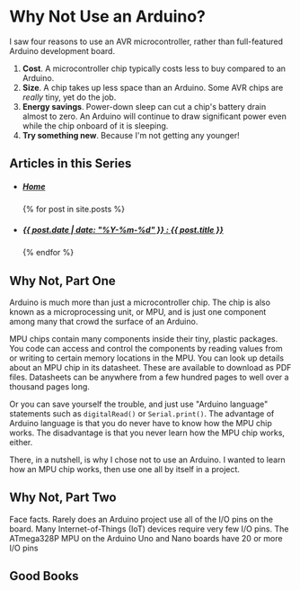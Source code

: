 # Why Not Use an Arduino?
I saw four reasons to use an AVR microcontroller, rather than full-featured Arduino development board.
1. **Cost**. A microcontroller chip typically costs less to buy compared to an Arduino.
2. **Size**. A chip takes up less space than an Arduino. Some AVR chips are *really* tiny, yet do the job.
3. **Energy savings**. Power-down sleep can cut a chip's battery drain almost to zero. An Arduino will continue to draw significant power even while the chip onboard of it is sleeping.
4. **Try something new**. Because I'm not getting any younger!

## Articles in this Series
<ul>
  <li><h5><a href="https://iowadave.github.io/ATtiny_Soil_Sentinel/">Home</a></h5></li>  
  {% for post in site.posts %}
    <li>
      <h5><a href="{{site.baseurl}}{{ post.url }}">{{ post.date | date: "%Y-%m-%d" }} : {{ post.title }}</a></h5>
    </li>
  {% endfor %}
</ul>

## Why Not, Part One
Arduino is much more than just a microcontroller chip. The chip is also known as a microprocessing unit, or MPU, and is just one component among many that crowd the surface of an Arduino.

MPU chips contain many components inside their tiny, plastic packages. You code can access and control the components by reading values from or writing to certain memory locations in the MPU. You can look up details about an MPU chip in its datasheet. These are available to download as PDF files. Datasheets can be anywhere from a few hundred pages to well over a thousand pages long.

Or you can save yourself the trouble, and just use "Arduino language" statements such as ```digitalRead()``` or ```Serial.print()```. The advantage of Arduino language is that you do never have to know how the MPU chip works. The disadvantage is that you never learn how the MPU chip works, either.

There, in a nutshell, is why I chose not to use an Arduino. I wanted to learn how an MPU chip works, then use one all by itself in a project.

## Why Not, Part Two
Face facts. Rarely does an Arduino project use all of the I/O pins on the board. Many Internet-of-Things (IoT) devices require very few I/O pins. The ATmega328P MPU on the Arduino Uno and Nano boards have 20 or more I/O pins

## Good Books

